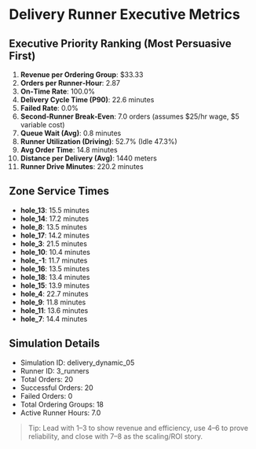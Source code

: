 # Delivery Runner Executive Metrics

## Executive Priority Ranking (Most Persuasive First)
1. **Revenue per Ordering Group**: $33.33
2. **Orders per Runner‑Hour**: 2.87
3. **On‑Time Rate**: 100.0%
4. **Delivery Cycle Time (P90)**: 22.6 minutes
5. **Failed Rate**: 0.0%
6. **Second‑Runner Break‑Even**: 7.0 orders (assumes $25/hr wage, $5 variable cost)
7. **Queue Wait (Avg)**: 0.8 minutes
8. **Runner Utilization (Driving)**: 52.7% (Idle 47.3%)
9. **Avg Order Time**: 14.8 minutes
10. **Distance per Delivery (Avg)**: 1440 meters
11. **Runner Drive Minutes**: 220.2 minutes

## Zone Service Times
- **hole_13**: 15.5 minutes
- **hole_14**: 17.2 minutes
- **hole_8**: 13.5 minutes
- **hole_17**: 14.2 minutes
- **hole_3**: 21.5 minutes
- **hole_10**: 10.4 minutes
- **hole_-1**: 11.7 minutes
- **hole_16**: 13.5 minutes
- **hole_18**: 13.4 minutes
- **hole_15**: 13.9 minutes
- **hole_4**: 22.7 minutes
- **hole_9**: 11.8 minutes
- **hole_11**: 13.6 minutes
- **hole_7**: 14.4 minutes


## Simulation Details
- Simulation ID: delivery_dynamic_05
- Runner ID: 3_runners
- Total Orders: 20
- Successful Orders: 20
- Failed Orders: 0
- Total Ordering Groups: 18
- Active Runner Hours: 7.0

> Tip: Lead with 1–3 to show revenue and efficiency, use 4–6 to prove reliability, and close with 7–8 as the scaling/ROI story.
